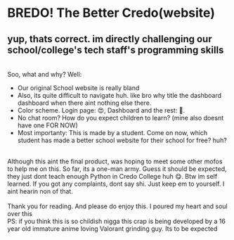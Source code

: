 <h1>BREDO! The Better Credo(website)</h1>
<h2>yup, thats correct. im directly challenging our school/college's tech staff's programming skills</h2>
<br>
Soo, what and why? Well:
<ul>
  <li>Our original School website is really bland</li>
  <li>Also, its quite difficult to navigate huh. like bro why title the dashboard dashboard when there aint nothing else there.</li>
  <li>Color scheme. Login page: 😍, Dashboard and the rest: 🥴.</li>
  <li>No chat room? How do you expect children to learn? (mine also doesnt have one FOR NOW)</li>
  <li>Most importanty: This is made by a student. Come on now, which student has made a better school website for their school for free? huh?</li>
</ul>
<br>
Although this aint the final product, was hoping to meet some other mofos to help me on this. So far, its a one-man army. Guess it should be expected, they just dont teach enough Python in Credo College huh 😋. Btw im self learned.
If you got any complaints, dont say shi. Just keep em to yourself. I aint hearin non of that.
<br>
<br>
Thank you for reading. And please do enjoy this. I poured my heart and soul over this
<br>
PS: if you think this is so childish nigga this crap is being developed by a 16 year old immature anime loving Valorant grinding guy. Its to be expected
